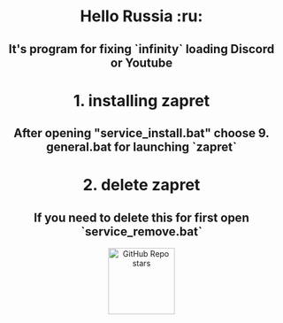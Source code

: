 <h1 align="center">Hello Russia :ru:</h1>

<h2 align="center">It's program for fixing `infinity` loading Discord or Youtube </h2>

<h1 align="center">1. installing zapret</h1>

<h2 align="center">After opening "service_install.bat" choose 9. general.bat for launching `zapret` </h2>

<h1 align="center">2. delete zapret</h1>

<h2 align="center">If you need to delete this for first open `service_remove.bat`</h2>

<p align="center">
    <img alt="GitHub Repo stars" src="https://img.shields.io/github/stars/BelkasPro/Zapret-1.6.2?style=for-the-badge&label=Stars" width="120">
</p>
